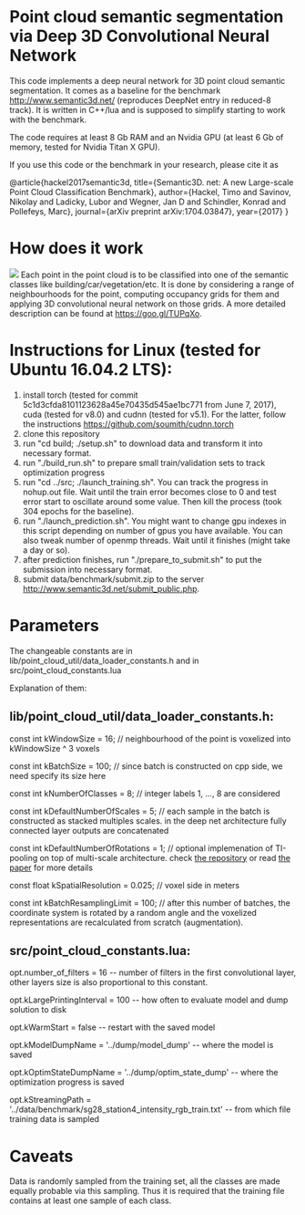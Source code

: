 # Point cloud semantic segmentation via Deep 3D Convolutional Neural Network

This code implements a deep neural network for 3D point cloud semantic segmentation. It comes as a baseline for the benchmark http://www.semantic3d.net/ (reproduces DeepNet entry in reduced-8 track). It is written in C++/lua and is supposed to simplify starting to work with the benchmark.

The code requires at least 8 Gb RAM and an Nvidia GPU (at least 6 Gb of memory, tested for Nvidia Titan X GPU).

If you use this code or the benchmark in your research, please cite it as

@article{hackel2017semantic3d,
  title={Semantic3D. net: A new Large-scale Point Cloud Classification Benchmark},
  author={Hackel, Timo and Savinov, Nikolay and Ladicky, Lubor and Wegner, Jan D and Schindler, Konrad and Pollefeys, Marc},
  journal={arXiv preprint arXiv:1704.03847},
  year={2017}
}

# How does it work
![](https://img-fotki.yandex.ru/get/59977/128787062.0/0_1570f1_3c18d091_orig)
Each point in the point cloud is to be classified into one of the semantic classes like building/car/vegetation/etc. It is done by considering a range of neighbourhoods for the point, computing occupancy grids for them and applying 3D convolutional neural network on those grids.
A more detailed description can be found at https://goo.gl/TUPqXo.

# Instructions for Linux (tested for Ubuntu 16.04.2 LTS):
1. install torch (tested for commit 5c1d3cfda8101123628a45e70435d545ae1bc771 from June 7, 2017), cuda (tested for v8.0) and cudnn (tested for v5.1). For the latter, follow the instructions https://github.com/soumith/cudnn.torch
2. clone this repository
3. run "cd build; ./setup.sh" to download data and transform it into necessary format.
4. run "./build_run.sh" to prepare small train/validation sets to track optimization progress
5. run "cd ../src; ./launch_training.sh". You can track the progress in nohup.out file. Wait until the train error becomes close to 0 and test error start to oscillate around some value. Then kill the process (took 304 epochs for the baseline).
6. run "./launch_prediction.sh". You might want to change gpu indexes in this script depending on number of gpus you have available. You can also tweak number of openmp threads. Wait until it finishes (might take a day or so).
7. after prediction finishes, run "./prepare_to_submit.sh" to put the submission into necessary format.
8. submit data/benchmark/submit.zip to the server http://www.semantic3d.net/submit_public.php.

# Parameters
The changeable constants are in lib/point_cloud_util/data_loader_constants.h and
in src/point_cloud_constants.lua

Explanation of them:

## lib/point_cloud_util/data_loader_constants.h:

const int kWindowSize = 16; // neighbourhood of the point is voxelized into kWindowSize ^ 3 voxels

const int kBatchSize = 100; // since batch is constructed on cpp side, we need specify its size here

const int kNumberOfClasses = 8; // integer labels 1, ..., 8 are considered

const int kDefaultNumberOfScales = 5; // each sample in the batch is constructed as stacked multiples scales. in the deep net architecture fully connected layer outputs are concatenated

const int kDefaultNumberOfRotations = 1; // optional implemenation of TI-pooling on top of multi-scale architecture. check [the repository](https://github.com/dlaptev/TI-pooling) or read [the paper](https://arxiv.org/abs/1604.06318) for more details

const float kSpatialResolution = 0.025; // voxel side in meters

const int kBatchResamplingLimit = 100; // after this number of batches, the coordinate system is rotated by a random angle and the voxelized representations are recalculated from scratch (augmentation).

## src/point_cloud_constants.lua:

opt.number_of_filters = 16 -- number of filters in the first convolutional layer, other layers size is also proportional to this constant.

opt.kLargePrintingInterval = 100 -- how often to evaluate model and dump solution to disk

opt.kWarmStart = false -- restart with the saved model

opt.kModelDumpName = '../dump/model_dump' -- where the model is saved

opt.kOptimStateDumpName = '../dump/optim_state_dump' -- where the optimization progress is saved

opt.kStreamingPath = '../data/benchmark/sg28_station4_intensity_rgb_train.txt' -- from which file training data is sampled

# Caveats
Data is randomly sampled from the training set, all the classes are made equally probable via this sampling. Thus it is required that the training file contains at least one sample of each class.
